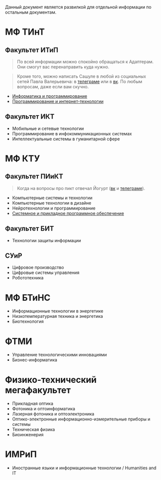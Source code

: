 Данный документ является развилкой для отдельной информации по остальным документам.
# МФ ТИнТ
## Факультет ИТиП
> По всей информации можно спокойно обращаться к Адаптерам. Они смогут вас перенаправить куда нужно.

> Кроме того, можно написать Сашуле в любой из социальных сетей Павла Валерьевича: в [телеграме](https://tele.click/trall) или в [вк](https://vk.com/memesdotcom). По любым вопросам, даже если вам скучно.

- [Информатика и программирование](tint/ct.md)
- [Программирование и интернет-технологии](tint/is.md)

## Факультет ИКТ
- Мобильные и сетевые технологии
- Программирование в инфокоммуникационных системах
- Интеллектуальные системы в гуманитарной сфере

# МФ КТУ

## Факультет ПИиКТ

> Когда на вопросы про пикт отвечал Йогурт ([вк](https://vk.com/YogurtTheHorse) и [телеграме](https://tele.click/YogurtTheHorse)).

- Компьютерные системы и технологии
- Компьютерные технологии в дизайне
- Нейротехнологии и программирование
- [Системное и прикладное программное обеспечение](ktu/sppo.md)

## Факультет БИТ

- Технологии защиты информации

## СУиР

- Цифровое производство
- Цифровые системы управления
- Робототехника

# МФ БТиНС

- Информационные технологии в энергетике
- Низкотемпературная техника и энергетика
- Биотехнология

# ФТМИ

- Управление технологическими инновациями
- Бизнес-информатика

# Физико-технический мегафакультет

- Прикладная оптика
- Фотоника и оптоинформатика
- Лазерная фотоника и оптоэлектроника
- Оптико-электронные информационно-измерительные приборы и системы
- Техническая физика
- Биоинженерия

# ИМРиП

- Иностранные языки и информационные технологии / Humanities and IT
